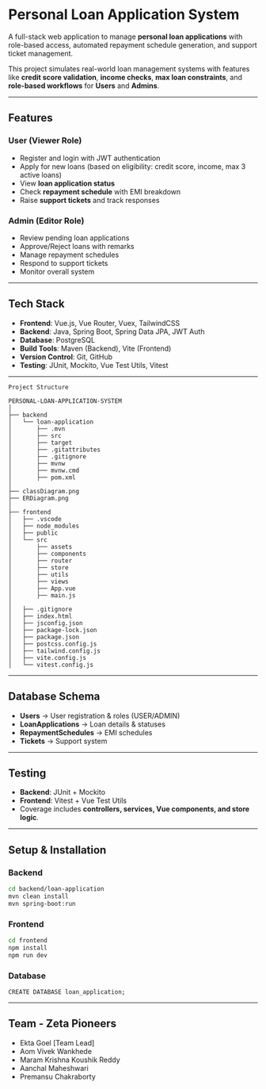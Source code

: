 # Personal Loan Application System

A full-stack web application to manage **personal loan applications** with role-based access, automated repayment schedule generation, and support ticket management.  

This project simulates real-world loan management systems with features like **credit score validation**, **income checks**, **max loan constraints**, and **role-based workflows** for **Users** and **Admins**.  

---

## Features

### User (Viewer Role)
- Register and login with JWT authentication
- Apply for new loans (based on eligibility: credit score, income, max 3 active loans)
- View **loan application status**
- Check **repayment schedule** with EMI breakdown
- Raise **support tickets** and track responses

### Admin (Editor Role)
- Review pending loan applications
- Approve/Reject loans with remarks
- Manage repayment schedules
- Respond to support tickets
- Monitor overall system

---

## Tech Stack

- **Frontend**: Vue.js, Vue Router, Vuex, TailwindCSS  
- **Backend**: Java, Spring Boot, Spring Data JPA, JWT Auth  
- **Database**: PostgreSQL  
- **Build Tools**: Maven (Backend), Vite (Frontend)  
- **Version Control**: Git, GitHub  
- **Testing**: JUnit, Mockito, Vue Test Utils, Vitest

---
```
Project Structure

PERSONAL-LOAN-APPLICATION-SYSTEM
│
├── backend
│   └── loan-application
│       ├── .mvn
│       ├── src
│       ├── target
│       ├── .gitattributes
│       ├── .gitignore
│       ├── mvnw
│       ├── mvnw.cmd
│       ├── pom.xml
│
├── classDiagram.png
├── ERDiagram.png
│
├── frontend
│   ├── .vscode
│   ├── node_modules
│   ├── public
│   └── src
│       ├── assets
│       ├── components
│       ├── router
│       ├── store
│       ├── utils
│       ├── views
│       ├── App.vue
│       ├── main.js
│
│   ├── .gitignore
│   ├── index.html
│   ├── jsconfig.json
│   ├── package-lock.json
│   ├── package.json
│   ├── postcss.config.js
│   ├── tailwind.config.js
│   ├── vite.config.js
│   └── vitest.config.js

```

---

## Database Schema

- **Users** → User registration & roles (USER/ADMIN)  
- **LoanApplications** → Loan details & statuses  
- **RepaymentSchedules** → EMI schedules  
- **Tickets** → Support system  

---

## Testing

- **Backend**: JUnit + Mockito  
- **Frontend**: Vitest + Vue Test Utils  
- Coverage includes **controllers, services, Vue components, and store logic**.

---

## Setup & Installation

### Backend
```bash
cd backend/loan-application
mvn clean install
mvn spring-boot:run
```

### Frontend
```bash
cd frontend
npm install
npm run dev
```

### Database
```
CREATE DATABASE loan_application;
```

---


## Team - Zeta Pioneers

- Ekta Goel [Team Lead]
- Aom Vivek Wankhede
- Maram Krishna Koushik Reddy
- Aanchal Maheshwari
- Premansu Chakraborty

